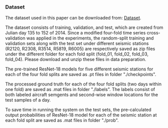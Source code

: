 ### Dataset
The dataset used in this paper can be downloaded from: [Dataset](https://smu.box.com/s/f6ixzgd6zmzf78i3p0zunfqv0tm8zwfb). 

The dataset consists of training, validation, and test, which are created from Julian day 135 to 152 of 2014. Since a modified four-fold time series cross-validation was applied in the experiments, the random-split training and validation sets along with the test set under different seismic stations (R2120, R2308, R3514, R5819, R6005) are respectively saved as zip files under the different folder for each fold split (fold_01, fold_02, fold_03, fold_04). Please download and unzip these files in data preparation. 

The pre-trained ResNet-18 models for five different seismic stations for each of the four fold splits are saved as .pt files in folder "./checkpoints". 

The processed ground truth for each of the four fold splits (two days within one fold) are saved as .mat files in folder "./labels". The labels consist of both labeled aircraft semgents and second-wise window locations for the test samples of a day. 

To save time in running the system on the test sets, the pre-calculated output probabilities of ResNet-18 model for each of the seismic station at each fold split are saved as .mat files in folder "./prob". 
